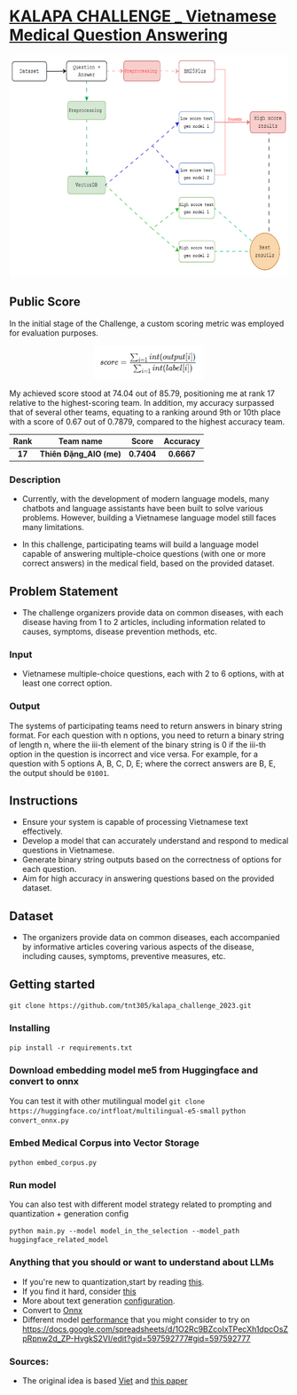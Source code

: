# [KALAPA CHALLENGE _ Vietnamese Medical Question Answering](https://challenge.kalapa.vn/portal/vietnamese-medical-question-answering/leaderboard)

<p align="center">
 <img src="fig/visual.png" width="800" height="400">
</p>

## Public Score

In the initial stage of the Challenge, a custom scoring metric was employed for evaluation purposes.
<p align="center">
 <img src="fig/score.png" width="200">
</p>


My achieved score stood at 74.04 out of 85.79, positioning me at rank 17 relative to the highest-scoring team. In addition, my accuracy surpassed that of several other teams, equating to a ranking around 9th or 10th place with a score of 0.67 out of 0.7879, compared to the highest accuracy team.

| **Rank**            |        **Team name**          |             **Score**              |           **Accuracy**       |    
|:-------------------:|:-----------------------------:|:----------------------------:|:---------------------------------:|
| **17** |**Thiên Đặng_AIO (me)** |   **0.7404**   | **0.6667** |

### Description

- Currently, with the development of modern language models, many chatbots and language assistants have been built to solve various problems. However, building a Vietnamese language model still faces many limitations.

- In this challenge, participating teams will build a language model capable of answering multiple-choice questions (with one or more correct answers) in the medical field, based on the provided dataset.

## Problem Statement

- The challenge organizers provide data on common diseases, with each disease having from 1 to 2 articles, including information related to causes, symptoms, disease prevention methods, etc.

### Input

- Vietnamese multiple-choice questions, each with 2 to 6 options, with at least one correct option.

### Output

The systems of participating teams need to return answers in binary string format. For each question with n options, you need to return a binary string of length n, where the iii-th element of the binary string is 0 if the iii-th option in the question is incorrect and vice versa. For example, for a question with 5 options A, B, C, D, E; where the correct answers are B, E, the output should be `01001`.

## Instructions

- Ensure your system is capable of processing Vietnamese text effectively.
- Develop a model that can accurately understand and respond to medical questions in Vietnamese.
- Generate binary string outputs based on the correctness of options for each question.
- Aim for high accuracy in answering questions based on the provided dataset.

## Dataset

- The organizers provide data on common diseases, each accompanied by informative articles covering various aspects of the disease, including causes, symptoms, preventive measures, etc.
## Getting started
```
git clone https://github.com/tnt305/kalapa_challenge_2023.git
```
### Installing
`pip install -r requirements.txt`

### Download embedding model me5 from Huggingface and convert to onnx
You can test it with other mutilingual model 
`git clone https://huggingface.co/intfloat/multilingual-e5-small`
`python convert_onnx.py`

### Embed Medical Corpus into Vector Storage
`python embed_corpus.py`

### Run model
You can also test with different model strategy related to prompting and quantization + generation config
```
python main.py --model model_in_the_selection --model_path huggingface_related_model
```

### Anything that you should or want to understand about LLMs

- If you're new to quantization,start by reading [this](https://en.wikibooks.org/wiki/A-level_Computing/AQA/Paper_2/Fundamentals_of_data_representation/Floating_point_numbers#:~:text=In%20decimal%2C%20very%20large%20numbers,be%20used%20for%20binary%20numbers.).
- If you find it hard, consider [this](https://huggingface.co/blog/4bit-transformers-bitsandbytes)
- More about text generation [configuration](https://towardsdatascience.com/decoding-strategies-that-you-need-to-know-for-response-generation-ba95ee0faadc).
- Convert to [Onnx](https://huggingface.co/blog/convert-transformers-to-onnx)
- Different model [performance](https://huggingface.co/MediaTek-Research/Breeze-7B-Instruct-v0_1/blob/main/README.md#chat-model-performance) that you might consider to try on
https://docs.google.com/spreadsheets/d/1O2Rc9BZcoIxTPecXh1dpcOsZpRpnw2d_ZP-HvgkS2VI/edit?gid=597592777#gid=597592777
### Sources:
- The original idea is based [Viet](https://github.com/viethq18/kalapa_vmqa_solution) and [this paper](https://github.com/medmcqa/medmcqa)
